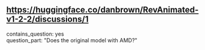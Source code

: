 ## https://huggingface.co/danbrown/RevAnimated-v1-2-2/discussions/1

contains_question: yes  
question_part: "Does the original model with AMD?"